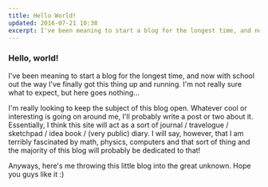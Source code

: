 ```yaml
---
title: Hello World!
updated: 2016-07-21 10:38
excerpt: I've been meaning to start a blog for the longest time, and now with school out the way I've finally got this thing up and running.
---
```

### Hello, world!

I've been meaning to start a blog for the longest time, and now with school out the way I've finally got this thing up and running. I'm not really sure what to expect, but here goes nothing...

I'm really looking to keep the subject of this blog open. Whatever cool or interesting is going on around me, I'll probably write a post or two about it. Essentially, I think this site will act as a sort of journal / travelogue / sketchpad / idea book / (very public) diary. I will say, however, that I am terribly fascinated by math, physics, computers and that sort of thing and the majority of this blog will probably be dedicated to that!

Anyways, here's me throwing this little blog into the great unknown. Hope you guys like it :)